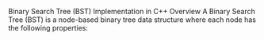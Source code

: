 Binary Search Tree (BST) Implementation in C++
Overview
A Binary Search Tree (BST) is a node-based binary tree data structure where each node has the following properties:
